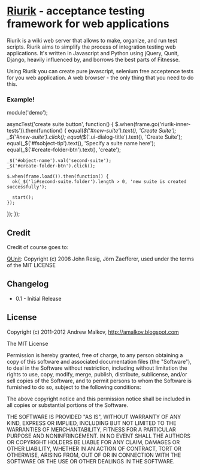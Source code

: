 <a name="README">[Riurik](https://github.com/andrew-malkov/Riurik)</a> - acceptance testing framework for web applications
=======
Riurik is a wiki web server that allows to make, organize, and run test scripts. Riurik aims to simplify the process of integration testing web applications. It's written in Javascript and Python using jQuery, Qunit, Django, heavily influenced by, and borrows the best parts of Fitnesse.

Using Riurik you can create pure javascript, selenium free acceptence tests for you web application. A web browser - the only thing that you need to do this.

### Example!

module('demo');

asyncTest('create suite button', function() {
  $.when(frame.go('riurik-inner-tests')).then(function() {
    equal(_$('#new-suite').text(), 'Create Suite');
    _$('#new-suite').click();
    equal(_$('.ui-dialog-title').text(), 'Create Suite');
    equal(_$('#fsobject-tip').text(), 'Specify a suite name here');
    equal(_$('#create-folder-btn').text(), 'create');
    
    _$('#object-name').val('second-suite');
    _$('#create-folder-btn').click();
    
    $.when(frame.load()).then(function() {
      ok(_$('li#second-suite.folder').length > 0, 'new suite is created successfully');
      
      start();
    });
  });
});

Credit
------

Credit of course goes to:

[QUnit][1]: Copyright (c) 2008 John Resig, Jörn Zaefferer, used under the terms of the MIT LICENSE

Changelog
---------

* 0.1 - Initial Release

License
-------

Copyright (c) 2011-2012 Andrew Malkov, http://amalkov.blogspot.com

The MIT License

Permission is hereby granted, free of charge, to any person obtaining
a copy of this software and associated documentation files (the
"Software"), to deal in the Software without restriction, including
without limitation the rights to use, copy, modify, merge, publish,
distribute, sublicense, and/or sell copies of the Software, and to
permit persons to whom the Software is furnished to do so, subject to
the following conditions:

The above copyright notice and this permission notice shall be
included in all copies or substantial portions of the Software.

THE SOFTWARE IS PROVIDED "AS IS", WITHOUT WARRANTY OF ANY KIND,
EXPRESS OR IMPLIED, INCLUDING BUT NOT LIMITED TO THE WARRANTIES OF
MERCHANTABILITY, FITNESS FOR A PARTICULAR PURPOSE AND
NONINFRINGEMENT. IN NO EVENT SHALL THE AUTHORS OR COPYRIGHT HOLDERS BE
LIABLE FOR ANY CLAIM, DAMAGES OR OTHER LIABILITY, WHETHER IN AN ACTION
OF CONTRACT, TORT OR OTHERWISE, ARISING FROM, OUT OF OR IN CONNECTION
WITH THE SOFTWARE OR THE USE OR OTHER DEALINGS IN THE SOFTWARE.


[0]: http://jquery.com "jQuery"
[1]: http://docs.jquery.com/QUnit "QUnit"